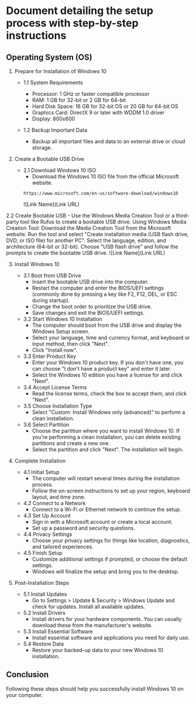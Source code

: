 # Document detailing the setup process with step-by-step instructions

## Operating System (OS)
1. Prepare for Installation of Windows 10
    - 1.1 System Requirements
        - Processor: 1 GHz or faster compatible processor
        - RAM: 1 GB for 32-bit or 2 GB for 64-bit
        - Hard Disk Space: 16 GB for 32-bit OS or 20 GB for 64-bit OS
        - Graphics Card: DirectX 9 or later with WDDM 1.0 driver
        - Display: 800x600

    - 1.2 Backup Important Data
        - Backup all important files and data to an external drive or cloud storage.

2. Create a Bootable USB Drive
    - 2.1 Download Windows 10 ISO
        - Download the Windows 10 ISO file from the official Microsoft website.
        ```
        https://www.microsoft.com/en-us/software-download/windows10
        ```
        ![Link Name](Link URL)

2.2 Create Bootable USB
    - Use the Windows Media Creation Tool or a third-party tool like Rufus to create a bootable USB drive.
        Using Windows Media Creation Tool:
        Download the Media Creation Tool from the Microsoft website.
        Run the tool and select "Create installation media (USB flash drive, DVD, or ISO file) for another PC".
        Select the language, edition, and architecture (64-bit or 32-bit).
        Choose "USB flash drive" and follow the prompts to create the bootable USB drive.
        ![Link Name](Link URL)

3. Install Windows 10
    - 3.1 Boot from USB Drive
        - Insert the bootable USB drive into the computer.
        - Restart the computer and enter the BIOS/UEFI settings (commonly done by pressing a key like F2, F12, DEL, or ESC during startup).
        - Change the boot order to prioritize the USB drive.
        - Save changes and exit the BIOS/UEFI settings.
    - 3.2 Start Windows 10 Installation
        - The computer should boot from the USB drive and display the Windows Setup screen.
        - Select your language, time and currency format, and keyboard or input method, then click "Next".
        - Click "Install now".
    - 3.3 Enter Product Key
        - Enter your Windows 10 product key. If you don't have one, you can choose "I don't have a product key" and enter it later.
        - Select the Windows 10 edition you have a license for and click "Next".
    - 3.4 Accept License Terms
        - Read the license terms, check the box to accept them, and click "Next".
    - 3.5 Choose Installation Type
        - Select "Custom: Install Windows only (advanced)" to perform a clean installation.
    - 3.6 Select Partition
        - Choose the partition where you want to install Windows 10. If you're performing a clean installation, you can delete existing partitions and create a new one.
        - Select the partition and click "Next". The installation will begin.

4. Complete Installation
    - 4.1 Initial Setup
        - The computer will restart several times during the installation process.
        - Follow the on-screen instructions to set up your region, keyboard layout, and time zone.
    - 4.2 Connect to a Network
        - Connect to a Wi-Fi or Ethernet network to continue the setup.
    - 4.3 Set Up Account
        - Sign in with a Microsoft account or create a local account.
        - Set up a password and security questions.
    - 4.4 Privacy Settings
        - Choose your privacy settings for things like location, diagnostics, and tailored experiences.
    - 4.5 Finish Setup
        - Customize additional settings if prompted, or choose the default settings.
        - Windows will finalize the setup and bring you to the desktop.

5. Post-Installation Steps
    - 5.1 Install Updates
        - Go to Settings > Update & Security > Windows Update and check for updates. Install all available updates.
    - 5.2 Install Drivers
        - Install drivers for your hardware components. You can usually download these from the manufacturer's website.
    - 5.3 Install Essential Software
        - Install essential software and applications you need for daily use.
    - 5.4 Restore Data
        - Restore your backed-up data to your new Windows 10 installation.
        
## Conclusion
Following these steps should help you successfully install Windows 10 on your computer.
